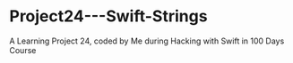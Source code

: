 # Project24---Swift-Strings
 A Learning Project 24, coded by Me during Hacking with Swift in 100 Days Course
